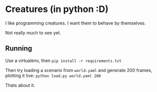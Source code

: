 # Creatures (in python :D)

I like programming creatures. I want them to behave by themselves.

Not really much to see yet.

## Running

Use a virtualenv, then `pip install -r requirements.txt`

Then try loading a scenario from `world.yaml` and generate 200 frames, plotting it live: `python load.py world.yaml 200`

Thats about it.